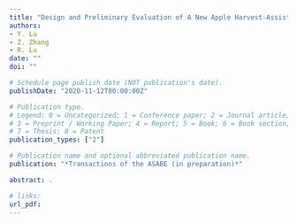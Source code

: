 ```yaml
---
title: "Design and Preliminary Evaluation of A New Apple Harvest-Assist and In-field Sorting Machine"
authors:
- Y. Lu
- Z. Zhang
- R. Lu
date: ""
doi: ""

# Schedule page publish date (NOT publication's date).
publishDate: "2020-11-12T00:00:00Z"

# Publication type.
# Legend: 0 = Uncategorized; 1 = Conference paper; 2 = Journal article;
# 3 = Preprint / Working Paper; 4 = Report; 5 = Book; 6 = Book section;
# 7 = Thesis; 8 = Patent
publication_types: ["2"]

# Publication name and optional abbreviated publication name.
publication: "*Transactions of the ASABE (in preparation)*"

abstract: .

# links:
url_pdf: 
---
```

